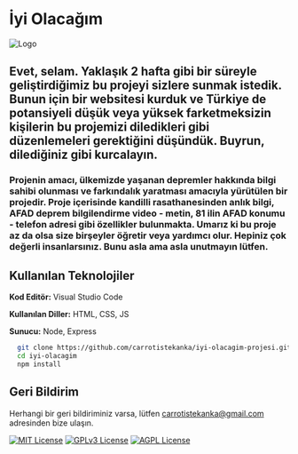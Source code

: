 # İyi Olacağım


![Logo](https://i.imgur.com/qr2bq1Z.png)

## Evet, selam. Yaklaşık 2 hafta gibi bir süreyle geliştirdiğimiz bu projeyi sizlere sunmak istedik. Bunun için bir websitesi kurduk ve Türkiye de potansiyeli düşük veya yüksek farketmeksizin kişilerin bu projemizi diledikleri gibi düzenlemeleri gerektiğini düşündük. Buyrun, dilediğiniz gibi kurcalayın.

### Projenin amacı, ülkemizde yaşanan depremler hakkında bilgi sahibi olunması ve farkındalık yaratması amacıyla yürütülen bir projedir. Proje içerisinde kandilli rasathanesinden anlık bilgi, AFAD deprem bilgilendirme video - metin, 81 ilin AFAD konumu - telefon adresi gibi özellikler bulunmakta. Umarız ki bu proje az da olsa size birşeyler öğretir veya yardımcı olur. Hepiniz çok değerli insanlarsınız. Bunu asla ama asla unutmayın lütfen.


## Kullanılan Teknolojiler

**Kod Editör:** Visual Studio Code

**Kullanılan Diller:** HTML, CSS, JS

**Sunucu:** Node, Express


```bash 
  git clone https://github.com/carrotistekanka/iyi-olacagim-projesi.git
  cd iyi-olacagim
  npm install
```
    


## Geri Bildirim

Herhangi bir geri bildiriminiz varsa, lütfen carrotistekanka@gmail.com adresinden bize ulaşın.


[![MIT License](https://img.shields.io/badge/License-MIT-green.svg)](https://choosealicense.com/licenses/mit/)
[![GPLv3 License](https://img.shields.io/badge/License-GPL%20v3-yellow.svg)](https://opensource.org/licenses/)
[![AGPL License](https://img.shields.io/badge/license-AGPL-blue.svg)](http://www.gnu.org/licenses/agpl-3.0)

